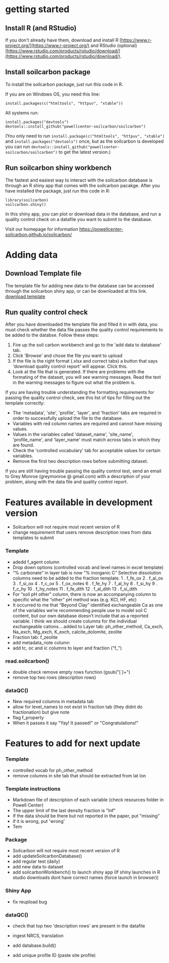 # getting started
## Install R (and RStudio)

If you don't already have them, download and install R [https://www.r-project.org/](https://www.r-project.org/) and RStudio (optional) [https://www.rstudio.com/products/rstudio/download/](https://www.rstudio.com/products/rstudio/download/).

## Install soilcarbon package
To install the soilcarbon package, just run this code in R. 

 If you are on Windows OS, you need this line:
```{r]
install.packages(c("htmltools", "httpuv", "xtable"))
```
All systems run:
```{r}
install.packages("devtools")
devtools::install_github("powellcenter-soilcarbon/soilcarbon")
```
(You only need to run `install.package(c("htmltools", "httpuv", "xtable")` and `install.packages("devtools")` once, but as the soilcarbon is developed you can run `devtools::install_github("powellcenter-soilcarbon/soilcarbon")` to get the latest version.)

## Run soilcarbon shiny workbench
The fastest and easiest way to interact with the soilcarbon database is through an R shiny app that comes with the soilcarbon pacakge. After you have installed the package, just run this code in R:
```{r}
library(soilcarbon)
soilcarbon.shiny()  
```
In this shiny app, you can plot or download data in the database, and run a quality control check on a datafile you want to submit to the database.

Visit our homepage for information 
https://powellcenter-soilcarbon.github.io/soilcarbon/

# Adding data

## Download Template file
The template file for adding new data to the database can be accessed through the soilcarbon shiny app, or can be downloaded at this link.
 [download template](https://github.com/powellcenter-soilcarbon/soilcarbon/raw/master/inst/extdata/Master_template.xlsx)

## Run quality control check
After you have downloaded the template file and filled it in with data, you must check whether the data file passes the quality control requirements to be added to the databse. Follow these steps:

1. Fire up the soil carbon workbench and go to the 'add data to database' tab.
1. Click 'Browse' and chose the file you want to upload
1. If the file is the right format (.xlsx and correct tabs) a button that says 'download quality control report' will appear. Click this.
1. Look at the file that is generated. If there are problems with the formating of the dataset, you will see warning messages. Read the text in the warning messages to figure out what the problem is.

If you are having trouble understanding the formatting requirements for passing the quality control check, see this list of tips for filling out the template correctly:

* The 'metadata', 'site', 'profile', 'layer', and 'fraction' tabs are required in order to successfully upload the file to the database.
* Variables with red column names are required and cannot have missing values.
* Values in the variables called 'dataset_name', 'site_name', 'profile_name', and 'layer_name' must match across tabs in which they are found.
* Check the 'controlled vocabulary' tab for acceptable values for certain variables.
* Remove the first two description rows before submitting dataset.

If you are still having trouble passing the quality control test, send an email to Grey Monroe (greymonroe @ gmail.com) with a description of your problem, along with the data file and quality control report.

# Features available in development version 
* Soilcarbon will not require most recent version of R
* change requirement that users remove description rows from data templates to submit

### Template
* adedd f_agent column
* Drop down options (controlled vocab and level names in excel template)
* “% carbonate” in layer tab is now ”% inorganic C”
Selective dissolution columns need to be added to the fraction template. 
     1 .  f_fe_ox 
		 2 .  f_al_ox 
		 3 .  f_si_ox 
		 4 .  f_c_ox 
		 5 .  f_ox_notes 
		 6 .  f_fe_hy 
		 7 .  f_al_hy 
		 8 .  f_si_hy 
		 9 .  f_c_hy 
		 10 .  f_hy_notes 
		 11 .  f_fe_dith 
		 12 .  f_al_dith 
		 13 .  f_si_dith 
* For “soil pH other” column, there is now an accompanying column to specific what the “other” pH method was (e.g. KCl, HF, etc)
* It occurred to me that “Beyond Clay” identified exchangeable Ca as one of the variables we’re recommending people use to model soil C content, but our own database doesn’t include that as a reported variable. I think we should create columns for the individual exchangeable cations....added to Layer tab: ph_other_method, Ca_exch, Na_exch, Mg_exch, K_exch, calcite_dolomite, zeolite
* Fraction tab: f_zeolite
* add metadata_note column
* add tc, oc and ic columns to layer and fraction ("f_")


### read.soilcarbon()
* double check remove empty rows function (gsub("[ ]+")
* remove top two rows (description rows)

### dataQC()
* New required columns in metadata tab
* allow for level_names to not exist in fraction tab (they didnt do fractionation) but give note
* flag f_property
* When it passes it say "Yay! It passed!" or "Congratulations!" 


# Features to add for next update
### Template
* controlled vocab for ph_other_method
* remove columns in site tab that should be extracted from lat lon

### Template instructions
* Markdown file of description of each variable (check resources folder in Powell Center)
* The upper limit of the last density fraction is "Inf"
* If the data should be there but not reported in the paper, put "missing"
* if it is wrong, put 'wrong'
* Tem
### Package
* Soilcarbon will not require most recent version of R
* add updateSoilcarbonDatabase()
* add regular test (daily)
* add new data to dataset
* add soilcarbonWorkbench() to launch shiny app  (If shiny launches in R studio downloads dont have correct names (force launch in browser))

### Shiny App
* fix reupload bug

### dataQC()
* check that top two 'description rows' are present in the datafile


* ingest NRCS, translation
* add database.build()
* add unique profile ID (paste site profile)
